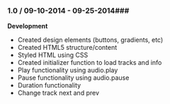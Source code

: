 ### 1.0 / 09-10-2014 - 09-25-2014###

**Development**

* Created design elements (buttons, gradients, etc)
* Created HTML5 structure/content
* Styled HTML using CSS
* Created initializer function to load tracks and info
* Play functionality using audio.play
* Pause functionality using audio.pause
* Duration functionality
* Change track next and prev
